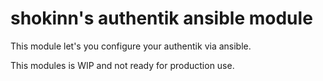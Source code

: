 # shokinn's authentik ansible module

This module let's you configure your authentik via ansible.


This modules is WIP and not ready for production use.


